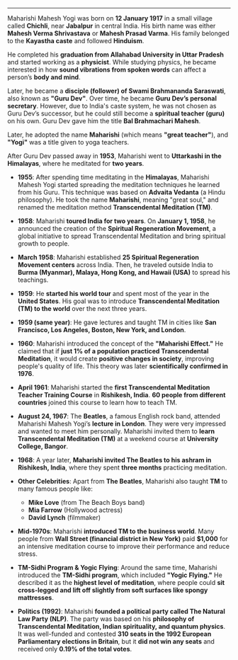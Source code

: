 

----

Maharishi Mahesh Yogi was born on **12 January 1917** in a small village called **Chichli**, near **Jabalpur** in central India. His birth name was either **Mahesh Verma Shrivastava** or **Mahesh Prasad Varma**. His family belonged to the **Kayastha caste** and followed **Hinduism**.

He completed his **graduation from Allahabad University in Uttar Pradesh** and started working as a **physicist**. While studying physics, he became interested in how **sound vibrations from spoken words** can affect a person’s **body and mind**.

Later, he became a **disciple (follower) of Swami Brahmananda Saraswati**, also known as **"Guru Dev"**. Over time, he became **Guru Dev’s personal secretary**. However, due to India's caste system, he was not chosen as Guru Dev’s successor, but he could still become a **spiritual teacher (guru)** on his own. Guru Dev gave him the title **Bal Brahmachari Mahesh**.

Later, he adopted the name **Maharishi** (which means **"great teacher"**), and **"Yogi"** was a title given to yoga teachers.

After Guru Dev passed away in **1953**, Maharishi went to **Uttarkashi in the Himalayas**, where he meditated for **two years**.

- **1955**: After spending time meditating in the **Himalayas**, Maharishi Mahesh Yogi started spreading the meditation techniques he learned from his Guru. This technique was based on **Advaita Vedanta** (a Hindu philosophy). He took the name **Maharishi**, meaning "great soul," and renamed the meditation method **Transcendental Meditation (TM)**.

- **1958**: Maharishi **toured India for two years**. On **January 1, 1958**, he announced the creation of the **Spiritual Regeneration Movement**, a global initiative to spread Transcendental Meditation and bring spiritual growth to people.

- **March 1958**: Maharishi established **25 Spiritual Regeneration Movement centers** across India. Then, he traveled outside India to **Burma (Myanmar), Malaya, Hong Kong, and Hawaii (USA)** to spread his teachings.

- **1959**: He **started his world tour** and spent most of the year in the **United States**. His goal was to introduce **Transcendental Meditation (TM) to the world** over the next three years.

- **1959 (same year)**: He gave lectures and taught TM in cities like **San Francisco, Los Angeles, Boston, New York, and London**.

- **1960**: Maharishi introduced the concept of the **"Maharishi Effect."** He claimed that if **just 1% of a population practiced Transcendental Meditation**, it would create **positive changes in society**, improving people's quality of life. This theory was later **scientifically confirmed in 1976**.

- **April 1961**: Maharishi started the **first Transcendental Meditation Teacher Training Course** in **Rishikesh, India**. **60 people from different countries** joined this course to learn how to teach TM.



- **August 24, 1967**: The **Beatles**, a famous English rock band, attended Maharishi Mahesh Yogi’s **lecture in London**. They were very impressed and wanted to meet him personally. Maharishi invited them to **learn Transcendental Meditation (TM)** at a weekend course at **University College, Bangor**.

- **1968**: A year later, **Maharishi invited The Beatles to his ashram in Rishikesh, India**, where they spent **three months** practicing meditation.

- **Other Celebrities**: Apart from **The Beatles**, Maharishi also taught **TM** to many famous people like:

    - **Mike Love** (from The Beach Boys band)
    - **Mia Farrow** (Hollywood actress)
    - **David Lynch** (filmmaker)
- **Mid-1970s**: Maharishi **introduced TM to the business world**. Many people from **Wall Street (financial district in New York)** paid **$1,000** for an intensive meditation course to improve their performance and reduce stress.

- **TM-Sidhi Program & Yogic Flying**: Around the same time, Maharishi introduced the **TM-Sidhi program**, which included **"Yogic Flying."** He described it as the **highest level of meditation**, where people could **sit cross-legged and lift off slightly from soft surfaces like spongy mattresses**.

- **Politics (1992)**: Maharishi **founded a political party called The Natural Law Party (NLP)**. The party was based on his **philosophy of Transcendental Meditation, Indian spirituality, and quantum physics**. It was well-funded and contested **310 seats in the 1992 European Parliamentary elections in Britain**, but it **did not win any seats** and received only **0.19% of the total votes**.